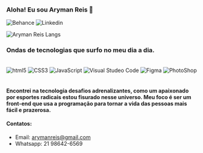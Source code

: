 ### Aloha! Eu sou Aryman Reis  🤙

![Behance](https://img.shields.io/badge/-Behance-blue?style=for-the-badge&logo=behance&logoColor=white (https://www.behance.net/arymanreis)) 
![Linkedin](https://img.shields.io/badge/LinkedIn-0077B5?style=for-the-badge&logo=linkedin&logoColor=white (https://www.linkedin.com/in/aryman-garcia-reis-16347629b/))

![Aryman Reis Langs](https://github-readme-stats.vercel.app/api/top-langs/?username=ArymanReis&layout=compact)

### Ondas de tecnologias que surfo no meu dia a dia.

<div style="display: inline_block"><br/>
  <img align="center" alt="html5" src="https://img.shields.io/badge/HTML5-E34F26?style=for-the-badge&logo=html5&logoColor=white" />
  <img align="center" alt="CSS3" src="https://img.shields.io/badge/CSS3-1572B6?style=for-the-badge&logo=css3&logoColor=white" />
  <img align="center" alt="JavaScript" src="https://img.shields.io/badge/JavaScript-F7DF1E?style=for-the-badge&logo=javascript&logoColor=black" />
  <img align="center" alt="Visual Studeo Code" src="https://img.shields.io/badge/Visual_Studio-5C2D91?style=for-the-badge&logo=visual%20studio&logoColor=white" />
  <img align="center" alt="Figma" src="https://img.shields.io/badge/Figma-F24E1E?style=for-the-badge&logo=figma&logoColor=white" />
  <img align="center" alt="PhotoShop" src="https://img.shields.io/badge/Adobe%20Photoshop-31A8FF?style=for-the-badge&logo=Adobe%20Photoshop&logoColor=black" />
</div><br/>

#### Encontrei na tecnologia desafios adrenalizantes, como um apaixonado por esportes radicais estou fisurado nesse universo. Meu foco é ser um front-end que usa a programação para tornar a vida das pessoas mais fácil e prazerosa.

#### Contatos:
- Email: arymanreis@gmail.com
- Whatsapp: 21 98642-6569 


